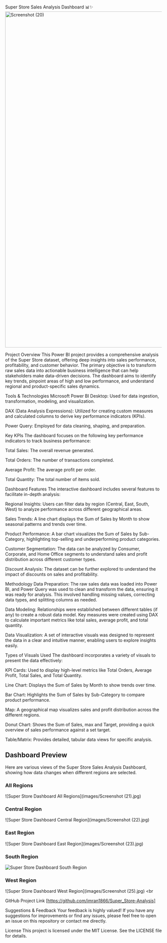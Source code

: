Super Store Sales Analysis Dashboard 📊✨
<img width="1920" height="1080" alt="Screenshot (20)" src="https://github.com/user-attachments/assets/4540f60d-0fa0-4f4e-8ef9-934302cd9d34" />


Project Overview
This Power BI project provides a comprehensive analysis of the Super Store dataset, offering deep insights into sales performance, profitability, and customer behavior. The primary objective is to transform raw sales data into actionable business intelligence that can help stakeholders make data-driven decisions. The dashboard aims to identify key trends, pinpoint areas of high and low performance, and understand regional and product-specific sales dynamics.

Tools & Technologies
Microsoft Power BI Desktop: Used for data ingestion, transformation, modeling, and visualization.

DAX (Data Analysis Expressions): Utilized for creating custom measures and calculated columns to derive key performance indicators (KPIs).

Power Query: Employed for data cleaning, shaping, and preparation.

Key KPIs
The dashboard focuses on the following key performance indicators to track business performance:

Total Sales: The overall revenue generated.

Total Orders: The number of transactions completed.

Average Profit: The average profit per order.

Total Quantity: The total number of items sold.

Dashboard Features
The interactive dashboard includes several features to facilitate in-depth analysis:

Regional Insights: Users can filter data by region (Central, East, South, West) to analyze performance across different geographical areas.

Sales Trends: A line chart displays the Sum of Sales by Month to show seasonal patterns and trends over time.

Product Performance: A bar chart visualizes the Sum of Sales by Sub-Category, highlighting top-selling and underperforming product categories.

Customer Segmentation: The data can be analyzed by Consumer, Corporate, and Home Office segments to understand sales and profit distribution across different customer types.

Discount Analysis: The dataset can be further explored to understand the impact of discounts on sales and profitability.

Methodology
Data Preparation: The raw sales data was loaded into Power BI, and Power Query was used to clean and transform the data, ensuring it was ready for analysis. This involved handling missing values, correcting data types, and splitting columns as needed.

Data Modeling: Relationships were established between different tables (if any) to create a robust data model. Key measures were created using DAX to calculate important metrics like total sales, average profit, and total quantity.

Data Visualization: A set of interactive visuals was designed to represent the data in a clear and intuitive manner, enabling users to explore insights easily.

Types of Visuals Used
The dashboard incorporates a variety of visuals to present the data effectively:

KPI Cards: Used to display high-level metrics like Total Orders, Average Profit, Total Sales, and Total Quantity.

Line Chart: Displays the Sum of Sales by Month to show trends over time.

Bar Chart: Highlights the Sum of Sales by Sub-Category to compare product performance.

Map: A geographical map visualizes sales and profit distribution across the different regions.

Donut Chart: Shows the Sum of Sales, max and Target, providing a quick overview of sales performance against a set target.

Table/Matrix: Provides detailed, tabular data views for specific analysis.


## Dashboard Preview

Here are various views of the Super Store Sales Analysis Dashboard, showing how data changes when different regions are selected.

### All Regions
![Super Store Dashboard All Regions](images/Screenshot (21).jpg)
<br>

### Central Region
![Super Store Dashboard Central Region](images/Screenshot (22).jpg)
<br>

### East Region
![Super Store Dashboard East Region](images/Screenshot (23).jpg)
<br>

### South Region
![Super Store Dashboard South Region]()
<br>

### West Region
![Super Store Dashboard West Region](images/Screenshot (25).jpg)
<br


GitHub Project Link
[https://github.com/imran1866/Super_Store-Analysis]

Suggestions & Feedback
Your feedback is highly valued! If you have any suggestions for improvements or find any issues, please feel free to open an issue on this repository or contact me directly.

License
This project is licensed under the MIT License. See the LICENSE file for details.



